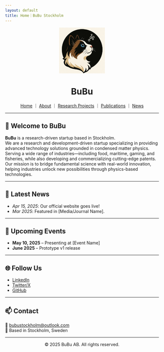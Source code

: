 ```yaml
---
layout: default
title: Home｜BuBu Stockholm
---
```


<p align="center">
  <img src="/assets/bubu-logo.jpg" alt="BuBu logo" width="150" />
</p>

<h1 align="center">BuBu</h1>

<p align="center">
  <a href="/">Home</a> ｜ 
  <a href="/about/">About</a> ｜ 
  <a href="/research/">Research Projects</a> ｜ 
  <a href="/publications/">Publications</a> ｜ 
  <a href="/news/">News</a>
</p>

---

## 👋 Welcome to BuBu

**BuBu** is a research-driven startup based in Stockholm.  
We are a research and development-driven startup specializing in providing advanced technology solutions grounded in condensed matter physics. Serving a wide range of industries—including food, maritime, gaming, and fisheries, while also developing and commercializing cutting-edge patents. Our mission is to bridge fundamental science with real-world innovation, helping industries unlock new possibilities through physics-based technologies.

---

## 🧪 Latest News

- *Apr 15, 2025*: Our official website goes live!  
- *Mar 2025*: Featured in [Media/Journal Name].  

---

## 📅 Upcoming Events

- **May 10, 2025** – Presenting at [Event Name]  
- **June 2025** – Prototype v1 release  

---

## 🌐 Follow Us

- [LinkedIn](https://linkedin.com/)  
- [Twitter/X](https://twitter.com/)  
- [GitHub](https://github.com/)

---

## 📫 Contact

📧 bubustockholm@outlook.com  
📍 Based in Stockholm, Sweden

---

<p align="center">
  © 2025 BuBu AB. All rights reserved.
</p>
